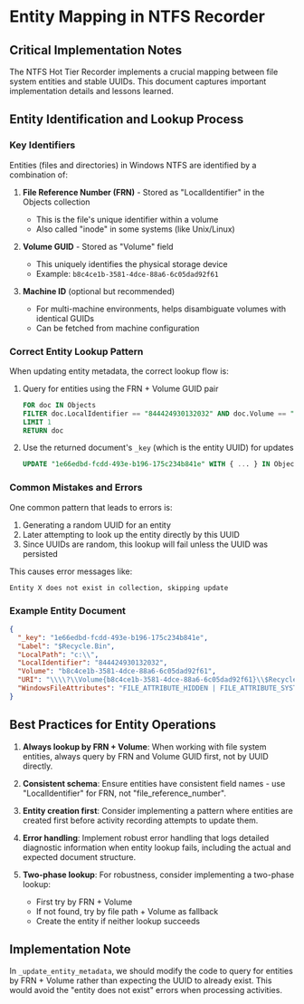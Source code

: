 # Entity Mapping in NTFS Recorder

## Critical Implementation Notes

The NTFS Hot Tier Recorder implements a crucial mapping between file system entities and stable UUIDs. This document captures important implementation details and lessons learned.

## Entity Identification and Lookup Process

### Key Identifiers

Entities (files and directories) in Windows NTFS are identified by a combination of:

1. **File Reference Number (FRN)** - Stored as "LocalIdentifier" in the Objects collection
   - This is the file's unique identifier within a volume
   - Also called "inode" in some systems (like Unix/Linux)

2. **Volume GUID** - Stored as "Volume" field
   - This uniquely identifies the physical storage device
   - Example: `b8c4ce1b-3581-4dce-88a6-6c05dad92f61`

3. **Machine ID** (optional but recommended)
   - For multi-machine environments, helps disambiguate volumes with identical GUIDs
   - Can be fetched from machine configuration

### Correct Entity Lookup Pattern

When updating entity metadata, the correct lookup flow is:

1. Query for entities using the FRN + Volume GUID pair
   ```sql
   FOR doc IN Objects
   FILTER doc.LocalIdentifier == "844424930132032" AND doc.Volume == "b8c4ce1b-3581-4dce-88a6-6c05dad92f61"
   LIMIT 1
   RETURN doc
   ```

2. Use the returned document's `_key` (which is the entity UUID) for updates
   ```sql
   UPDATE "1e66edbd-fcdd-493e-b196-175c234b841e" WITH { ... } IN Objects
   ```

### Common Mistakes and Errors

One common pattern that leads to errors is:

1. Generating a random UUID for an entity
2. Later attempting to look up the entity directly by this UUID
3. Since UUIDs are random, this lookup will fail unless the UUID was persisted

This causes error messages like:
```
Entity X does not exist in collection, skipping update
```

### Example Entity Document

```json
{
  "_key": "1e66edbd-fcdd-493e-b196-175c234b841e",
  "Label": "$Recycle.Bin",
  "LocalPath": "c:\\",
  "LocalIdentifier": "844424930132032",
  "Volume": "b8c4ce1b-3581-4dce-88a6-6c05dad92f61",
  "URI": "\\\\?\\Volume{b8c4ce1b-3581-4dce-88a6-6c05dad92f61}\\$Recycle.Bin",
  "WindowsFileAttributes": "FILE_ATTRIBUTE_HIDDEN | FILE_ATTRIBUTE_SYSTEM | FILE_ATTRIBUTE_DIRECTORY"
}
```

## Best Practices for Entity Operations

1. **Always lookup by FRN + Volume**: When working with file system entities, always query by FRN and Volume GUID first, not by UUID directly.

2. **Consistent schema**: Ensure entities have consistent field names - use "LocalIdentifier" for FRN, not "file_reference_number".

3. **Entity creation first**: Consider implementing a pattern where entities are created first before activity recording attempts to update them.

4. **Error handling**: Implement robust error handling that logs detailed diagnostic information when entity lookup fails, including the actual and expected document structure.

5. **Two-phase lookup**: For robustness, consider implementing a two-phase lookup:
   - First try by FRN + Volume
   - If not found, try by file path + Volume as fallback
   - Create the entity if neither lookup succeeds

## Implementation Note

In `_update_entity_metadata`, we should modify the code to query for entities by FRN + Volume rather than expecting the UUID to already exist. This would avoid the "entity does not exist" errors when processing activities.
